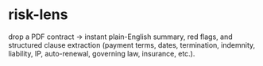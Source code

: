 # risk-lens
drop a PDF contract → instant plain-English summary, red flags, and structured clause extraction (payment terms, dates, termination, indemnity, liability, IP, auto-renewal, governing law, insurance, etc.).

